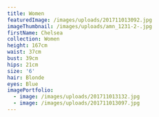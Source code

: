 ```yaml
---
title: Women
featuredImage: /images/uploads/201711013092.jpg
imageThumbnail: /images/uploads/amn_1231-2-.jpg
firstName: Chelsea
collection: Women
height: 167cm
waist: 37cm
bust: 39cm
hips: 21cm
size: '6'
hair: Blonde
eyes: Blue
imagePortfolio:
  - image: /images/uploads/201711013132.jpg
  - image: /images/uploads/201711013097.jpg
---
```


